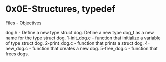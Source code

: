 # 0x0E-Structures, typedef

Files - Objectives

dog.h - Define a new type struct dog. Define a new type dog_t as a new name for the type struct dog.
1-init_dog.c - function that initialize a variable of type struct dog.
2-print_dog.c - function that prints a struct dog.
4-new_dog.c - function that creates a new dog.
5-free_dog.c - function that frees dogs.
